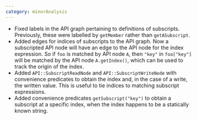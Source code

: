 ```yaml
---
category: minorAnalysis
---
```

* Fixed labels in the API graph pertaining to definitions of subscripts. Previously, these were labelled by `getMember` rather than `getASubscript`.
* Added edges for indices of subscripts to the API graph. Now a subscripted API node will have an edge to the API node for the index expression. So if `foo` is matched by API node `A`, then `"key"` in `foo["key"]` will be matched by the API node `A.getIndex()`, which can be used to track the origin of the index.
* Added `API::SubscriptReadNode` and `API::SubscriptWriteNode` with convenience predicates to obtain the index and, in the case of a write, the written value. This is useful to tie indices to matching subscript expressions.
* Added convenience predicates `getSubscript("key")` to obtain a subscript at a specific index, when the index happens to be a statically known string.

